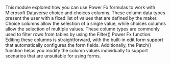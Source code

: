 This module explored how you can use Power Fx formulas to work with Microsoft Dataverse choice and choices columns. These column data types present the user with a fixed list of values that are defined by the maker. Choice columns allow the selection of a single value, while choices columns allow the selection of multiple values. These column types are commonly used to filter rows from tables by using the Filter() Power Fx function. Editing these columns is straightforward, with the built-in edit form support that automatically configures the form fields. Additionally, the Patch() function helps you modify the column values individually to support scenarios that are unsuitable for using forms.
